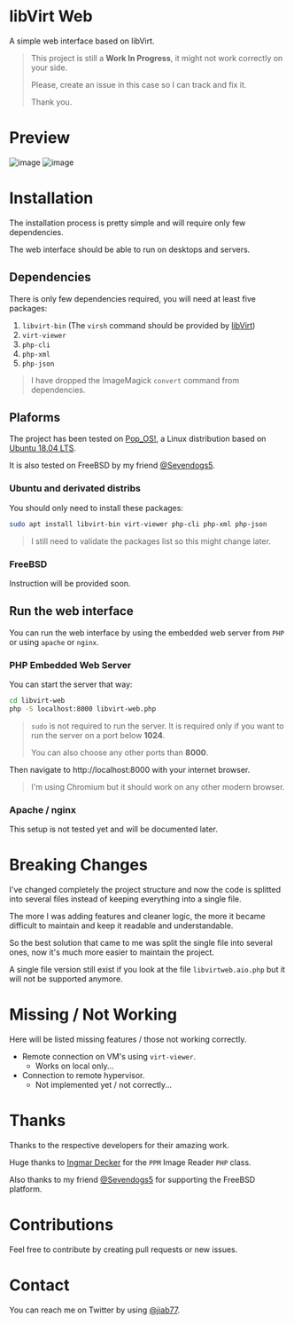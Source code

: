 # libVirt Web
A simple web interface based on libVirt.

> This project is still a **Work In Progress**, it might not work correctly on your side.
>
> Please, create an issue in this case so I can track and fix it.
>
> Thank you.

# Preview
![image](https://user-images.githubusercontent.com/9881407/66279294-ed9eb480-e8b0-11e9-8382-c6fa65313ee0.png)
![image](https://user-images.githubusercontent.com/9881407/66279362-4b330100-e8b1-11e9-9b65-b78164269978.png)

# Installation
The installation process is pretty simple and will require only few dependencies.

The web interface should be able to run on desktops and servers.

## Dependencies
There is only few dependencies required, you will need at least five packages:

 1. `libvirt-bin` (The `virsh` command should be provided by [libVirt](https://libvirt.org/))
 2. `virt-viewer`
 3. `php-cli`
 4. `php-xml`
 5. `php-json`

> I have dropped the ImageMagick `convert` command from dependencies.

## Plaforms
The project has been tested on [Pop_OS!](https://system76.com/pop), a Linux distribution based on [Ubuntu 18.04 LTS](https://wiki.ubuntu.com/BionicBeaver/ReleaseNotes).

It is also tested on FreeBSD by my friend [@Sevendogs5](https://twitter.com/Sevendogs5).

### Ubuntu and derivated distribs
You should only need to install these packages:

```bash
sudo apt install libvirt-bin virt-viewer php-cli php-xml php-json
```

> I still need to validate the packages list so this might change later.

### FreeBSD
Instruction will be provided soon.

## Run the web interface
You can run the web interface by using the embedded web server from `PHP` or using `apache` or `nginx`.

### PHP Embedded Web Server
You can start the server that way:

```bash
cd libvirt-web
php -S localhost:8000 libvirt-web.php
```

> `sudo` is not required to run the server. It is required only if you want to run the server on a port below **1024**.
>
> You can also choose any other ports than **8000**.

Then navigate to http://localhost:8000 with your internet browser.

> I'm using Chromium but it should work on any other modern browser.

### Apache / nginx
This setup is not tested yet and will be documented later.

# Breaking Changes
I've changed completely the project structure and now the code is splitted into several files instead of keeping everything into a single file.

The more I was adding features and cleaner logic, the more it became difficult to maintain and keep it readable and understandable.

So the best solution that came to me was split the single file into several ones, now it's much more easier to maintain the project.

A single file version still exist if you look at the file `libvirtweb.aio.php` but it will not be supported anymore.

# Missing / Not Working
Here will be listed missing features / those not working correctly.

 * Remote connection on VM's using `virt-viewer`.
   * Works on local only...
 * Connection to remote hypervisor.
   * Not implemented yet / not correctly...

# Thanks
Thanks to the respective developers for their amazing work.

Huge thanks to [Ingmar Decker](http://www.webdecker.de) for the `PPM` Image Reader `PHP` class.

Also thanks to my friend [@Sevendogs5](https://twitter.com/Sevendogs5) for supporting the FreeBSD platform.

# Contributions
Feel free to contribute by creating pull requests or new issues.

# Contact
You can reach me on Twitter by using [@jiab77](https://twitter.com/jiab77).